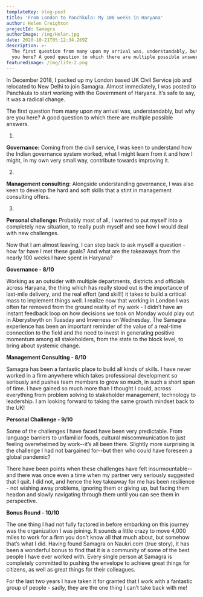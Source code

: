 ```yaml
---
templateKey: blog-post
title: 'From London to Panchkula: My 100 weeks in Haryana'
author: Helen Creighton
projectId: Samagra
authorImage: /img/Helan.jpg
date: 2020-10-21T05:12:34.269Z
description: >-
  The first question from many upon my arrival was, understandably, but why are
  you here? A good question to which there are multiple possible answers.
featuredimage: /img/life-2.png
---
```

In December 2018, I packed up my London based UK Civil Service job and relocated to New Delhi to join Samagra. Almost immediately, I was posted to Panchkula to start working with the Government of Haryana. It’s safe to say, it was a radical change.  

The first question from many upon my arrival was, understandably, but why are you here? A good question to which there are multiple possible answers. 

1. 

**Governance:**  Coming from the civil service, I was keen to understand how the Indian governance system worked, what I might learn from it and how I might, in my own very small way, contribute towards improving it.

2. 

**Management consulting:** Alongside understanding governance, I was also keen to develop the hard and soft skills that a stint in management consulting offers.

3. 

**Personal challenge:** Probably most of all, I wanted to put myself into a completely new situation, to really push myself and see how I would deal with new challenges. 

Now that I am almost leaving, I can step back to ask myself a question - how far have I met these goals? And what are the takeaways from the nearly 100 weeks I have spent in Haryana?

**Governance - 8/10**

Working as an outsider with multiple departments, districts and officials across Haryana, the thing which has really stood out is the importance of last-mile delivery, and the real effort (and skill!) it takes to build a critical mass to implement things well. I realize now that working in London I was often far removed from the ground reality of my work - I didn’t have an instant feedback loop on how decisions we took on Monday would play out in Aberystwyth on Tuesday and Inverness on Wednesday. The Samagra experience has been an important reminder of the value of a real-time connection to the field and the need to invest in generating positive momentum among all stakeholders, from the state to the block level, to bring about systemic change. 

**Management Consulting - 8/10**

Samagra has been a fantastic place to build all kinds of skills. I have never worked in a firm anywhere which takes professional development so seriously and pushes team members to grow so much, in such a short span of time. I have gained so much more than I thought I could, across everything from problem solving to stakeholder management, technology to leadership. I am looking forward to taking the same growth mindset back to the UK!

**Personal Challenge - 9/10**

Some of the challenges I have faced have been very predictable. From language barriers to unfamiliar foods, cultural miscommunication to just feeling overwhelmed by work--it’s all been there. Slightly more surprising is the challenge I had not bargained for--but then who could have foreseen a global pandemic?

There have been points when these challenges have felt insurmountable--and there was once even a time when my partner very seriously suggested that I quit. I did not, and hence the key takeaway for me has been resilience - not wishing away problems, ignoring them or giving up, but facing them headon and slowly navigating through them until you can see them in perspective. 

**Bonus Round - 10/10**

The one thing I had not fully factored in before embarking on this journey was the organization I was joining. It sounds a little crazy to move 4,000 miles to work for a firm you don’t know all that much about, but somehow that’s what I did. Having found Samagra on Naukri.com (true story), it has been a wonderful bonus to find that it is a community of some of the best people I have ever worked with. Every single person at Samagra is completely committed to pushing the envelope to achieve great things for citizens, as well as great things for their colleagues. 

For the last two years I have taken it for granted that I work with a fantastic group of people - sadly, they are the one thing I can’t take back with me!
